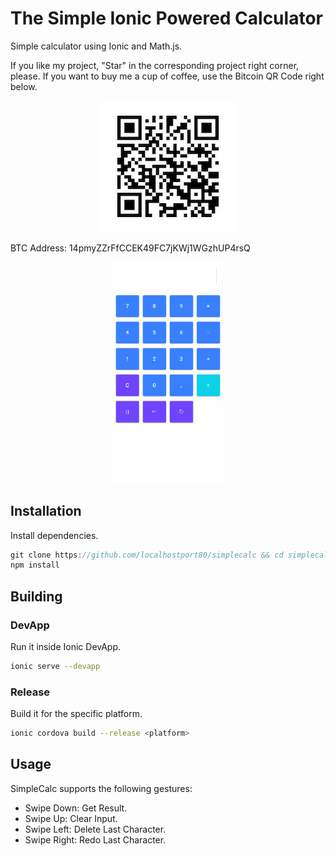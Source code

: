 # The Simple Ionic Powered Calculator
Simple calculator using Ionic and Math.js.

If you like my project, "Star" in the corresponding project right corner, please. If you want to buy me a cup of coffee, use the Bitcoin QR Code right below.

<div align="center">
  <img src="btcdonatewallet.jpg" />
</div>

BTC Address: 14pmyZZrFfCCEK49FC7jKWj1WGzhUP4rsQ


<div align="center">
  <img width="35%" src="simplecalc.png" />
</div>


## Installation

Install dependencies.

```js
git clone https://github.com/localhostport80/simplecalc && cd simplecalc
npm install
```

## Building

### DevApp

Run it inside Ionic DevApp.

```bash
ionic serve --devapp
```

### Release

Build it for the specific platform.

```bash
ionic cordova build --release <platform>
```

## Usage

SimpleCalc supports the following gestures:

* Swipe Down: Get Result.
* Swipe Up: Clear Input.
* Swipe Left: Delete Last Character.
* Swipe Right: Redo Last Character.
